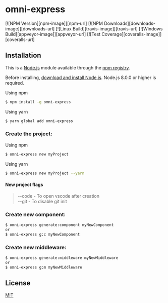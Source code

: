 # omni-express

[![NPM Version][npm-image]][npm-url]
[![NPM Downloads][downloads-image]][downloads-url]
[![Linux Build][travis-image]][travis-url]
[![Windows Build][appveyor-image]][appveyor-url]
[![Test Coverage][coveralls-image]][coveralls-url]

## Installation

This is a [Node.js](https://nodejs.org/en/) module available through the
[npm registry](https://www.npmjs.com/).

Before installing, [download and install Node.js](https://nodejs.org/en/download/).
Node.js 8.0.0 or higher is required.

Using npm

```bash
$ npm install -g omni-express
```

Using yarn

```bash
$ yarn global add omni-express
```

### Create the project:

Using npm

```bash
$ omni-express new myProject
```

Using yarn

```bash
$ omni-express new myProject --yarn
```

#### New project flags
> --code    -   To open vscode after creation <br>
> --git     -   To disable git init

### Create new component:

```bash
$ omni-express generate:component myNewComponent
or
$ omni-express g:c myNewComponent
```

### Create new middleware:

```bash
$ omni-express generate:middleware myNewMiddleware
or
$ omni-express g:m myNewMiddleware
```

## License

[MIT](LICENSE)